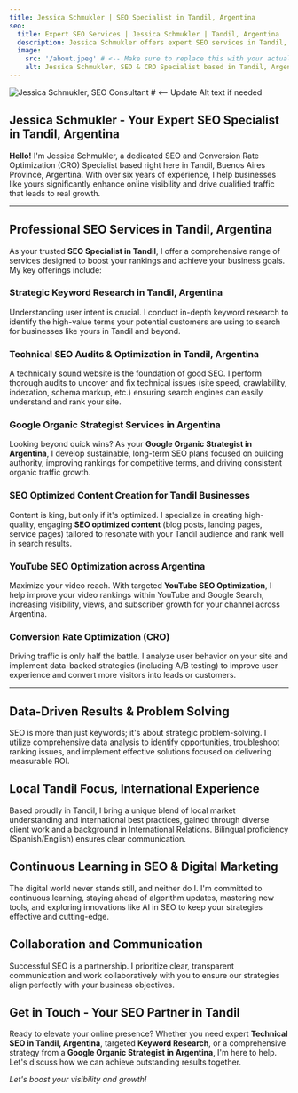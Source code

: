 ```yaml
---
title: Jessica Schmukler | SEO Specialist in Tandil, Argentina
seo:
  title: Expert SEO Services | Jessica Schmukler | Tandil, Argentina
  description: Jessica Schmukler offers expert SEO services in Tandil, Argentina, including technical SEO, keyword research, content strategy, and YouTube optimization. Boost your online presence today.
  image:
    src: '/about.jpeg' # <-- Make sure to replace this with your actual image path
    alt: Jessica Schmukler, SEO & CRO Specialist based in Tandil, Argentina
---
```


![Jessica Schmukler, SEO Consultant](/about.jpeg) # <-- Update Alt text if needed

## Jessica Schmukler - Your Expert SEO Specialist in Tandil, Argentina

**Hello!** I'm Jessica Schmukler, a dedicated SEO and Conversion Rate Optimization (CRO) Specialist based right here in Tandil, Buenos Aires Province, Argentina. With over six years of experience, I help businesses like yours significantly enhance online visibility and drive qualified traffic that leads to real growth.

---

## Professional SEO Services in Tandil, Argentina

As your trusted **SEO Specialist in Tandil**, I offer a comprehensive range of services designed to boost your rankings and achieve your business goals. My key offerings include:

### Strategic Keyword Research in Tandil, Argentina
Understanding user intent is crucial. I conduct in-depth keyword research to identify the high-value terms your potential customers are using to search for businesses like yours in Tandil and beyond.

### Technical SEO Audits & Optimization in Tandil, Argentina
A technically sound website is the foundation of good SEO. I perform thorough audits to uncover and fix technical issues (site speed, crawlability, indexation, schema markup, etc.) ensuring search engines can easily understand and rank your site.

### Google Organic Strategist Services in Argentina
Looking beyond quick wins? As your **Google Organic Strategist in Argentina**, I develop sustainable, long-term SEO plans focused on building authority, improving rankings for competitive terms, and driving consistent organic traffic growth.

### SEO Optimized Content Creation for Tandil Businesses
Content is king, but only if it's optimized. I specialize in creating high-quality, engaging **SEO optimized content** (blog posts, landing pages, service pages) tailored to resonate with your Tandil audience and rank well in search results.

### YouTube SEO Optimization across Argentina
Maximize your video reach. With targeted **YouTube SEO Optimization**, I help improve your video rankings within YouTube and Google Search, increasing visibility, views, and subscriber growth for your channel across Argentina.

### Conversion Rate Optimization (CRO)
Driving traffic is only half the battle. I analyze user behavior on your site and implement data-backed strategies (including A/B testing) to improve user experience and convert more visitors into leads or customers.

---

## Data-Driven Results & Problem Solving

SEO is more than just keywords; it's about strategic problem-solving. I utilize comprehensive data analysis to identify opportunities, troubleshoot ranking issues, and implement effective solutions focused on delivering measurable ROI.

## Local Tandil Focus, International Experience

Based proudly in Tandil, I bring a unique blend of local market understanding and international best practices, gained through diverse client work and a background in International Relations. Bilingual proficiency (Spanish/English) ensures clear communication.

## Continuous Learning in SEO & Digital Marketing

The digital world never stands still, and neither do I. I'm committed to continuous learning, staying ahead of algorithm updates, mastering new tools, and exploring innovations like AI in SEO to keep your strategies effective and cutting-edge.

## Collaboration and Communication

Successful SEO is a partnership. I prioritize clear, transparent communication and work collaboratively with you to ensure our strategies align perfectly with your business objectives.

## Get in Touch - Your SEO Partner in Tandil

Ready to elevate your online presence? Whether you need expert **Technical SEO in Tandil, Argentina**, targeted **Keyword Research**, or a comprehensive strategy from a **Google Organic Strategist in Argentina**, I'm here to help. Let's discuss how we can achieve outstanding results together.

_Let's boost your visibility and growth!_